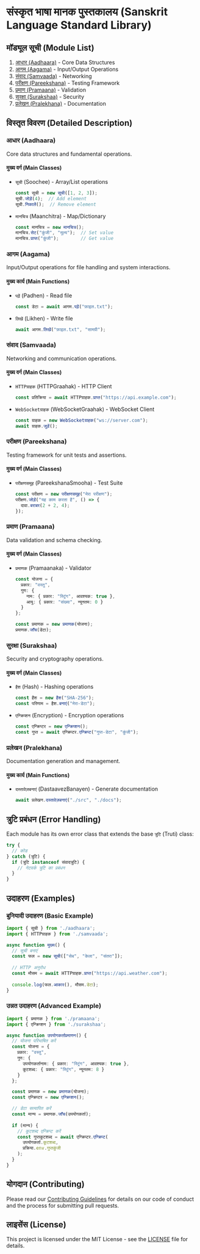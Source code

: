 # संस्कृत भाषा मानक पुस्तकालय (Sanskrit Language Standard Library)

## मॉड्यूल सूची (Module List)

1. [आधार (Aadhaara)](#आधार-aadhaara) - Core Data Structures
2. [आगम (Aagama)](#आगम-aagama) - Input/Output Operations
3. [संवाद (Samvaada)](#संवाद-samvaada) - Networking
4. [परीक्षण (Pareekshana)](#परीक्षण-pareekshana) - Testing Framework
5. [प्रमाण (Pramaana)](#प्रमाण-pramaana) - Validation
6. [सुरक्षा (Surakshaa)](#सुरक्षा-surakshaa) - Security
7. [प्रलेखन (Pralekhana)](#प्रलेखन-pralekhana) - Documentation

## विस्तृत विवरण (Detailed Description)

### आधार (Aadhaara)

Core data structures and fundamental operations.

#### मुख्य वर्ग (Main Classes)
- `सूची` (Soochee) - Array/List operations
  ```typescript
  const सूची = new सूची([1, 2, 3]);
  सूची.जोड़ें(4);  // Add element
  सूची.निकालें();  // Remove element
  ```

- `मानचित्र` (Maanchitra) - Map/Dictionary
  ```typescript
  const मानचित्र = new मानचित्र();
  मानचित्र.सेट("कुंजी", "मूल्य");  // Set value
  मानचित्र.प्राप्त("कुंजी");        // Get value
  ```

### आगम (Aagama)

Input/Output operations for file handling and system interactions.

#### मुख्य कार्य (Main Functions)
- `पढ़ें` (Padhen) - Read file
  ```typescript
  const डेटा = await आगम.पढ़ें("फ़ाइल.txt");
  ```

- `लिखें` (Likhen) - Write file
  ```typescript
  await आगम.लिखें("फ़ाइल.txt", "सामग्री");
  ```

### संवाद (Samvaada)

Networking and communication operations.

#### मुख्य वर्ग (Main Classes)
- `HTTPग्राहक` (HTTPGraahak) - HTTP Client
  ```typescript
  const प्रतिक्रिया = await HTTPग्राहक.प्राप्त("https://api.example.com");
  ```

- `WebSocketग्राहक` (WebSocketGraahak) - WebSocket Client
  ```typescript
  const ग्राहक = new WebSocketग्राहक("ws://server.com");
  await ग्राहक.जुड़ें();
  ```

### परीक्षण (Pareekshana)

Testing framework for unit tests and assertions.

#### मुख्य वर्ग (Main Classes)
- `परीक्षणसमूह` (PareekshanaSmooha) - Test Suite
  ```typescript
  const परीक्षण = new परीक्षणसमूह("मेरा परीक्षण");
  परीक्षण.जोड़ें("यह काम करता है", () => {
    दावा.बराबर(2 + 2, 4);
  });
  ```

### प्रमाण (Pramaana)

Data validation and schema checking.

#### मुख्य वर्ग (Main Classes)
- `प्रमाणक` (Pramaanaka) - Validator
  ```typescript
  const योजना = {
    प्रकार: "वस्तु",
    गुण: {
      नाम: { प्रकार: "स्ट्रिंग", आवश्यक: true },
      आयु: { प्रकार: "संख्या", न्यूनतम: 0 }
    }
  };
  
  const प्रमाणक = new प्रमाणक(योजना);
  प्रमाणक.जाँच(डेटा);
  ```

### सुरक्षा (Surakshaa)

Security and cryptography operations.

#### मुख्य वर्ग (Main Classes)
- `हैश` (Hash) - Hashing operations
  ```typescript
  const हैश = new हैश("SHA-256");
  const परिणाम = हैश.बनाएं("मेरा-डेटा");
  ```

- `एन्क्रिप्शन` (Encryption) - Encryption operations
  ```typescript
  const एन्क्रिप्टर = new एन्क्रिप्शन();
  const गुप्त = await एन्क्रिप्टर.एन्क्रिप्ट("गुप्त-डेटा", "कुंजी");
  ```

### प्रलेखन (Pralekhana)

Documentation generation and management.

#### मुख्य कार्य (Main Functions)
- `दस्तावेज़बनाएं` (DastaavezBanayen) - Generate documentation
  ```typescript
  await प्रलेखन.दस्तावेज़बनाएं("./src", "./docs");
  ```

## त्रुटि प्रबंधन (Error Handling)

Each module has its own error class that extends the base `त्रुटि` (Truti) class:

```typescript
try {
  // कोड
} catch (त्रुटि) {
  if (त्रुटि instanceof संवादत्रुटि) {
    // नेटवर्क त्रुटि का प्रबंधन
  }
}
```

## उदाहरण (Examples)

### बुनियादी उदाहरण (Basic Example)
```typescript
import { सूची } from './aadhaara';
import { HTTPग्राहक } from './samvaada';

async function मुख्य() {
  // सूची बनाएं
  const फल = new सूची(["सेब", "केला", "संतरा"]);
  
  // HTTP अनुरोध
  const मौसम = await HTTPग्राहक.प्राप्त("https://api.weather.com");
  
  console.log(फल.आकार(), मौसम.डेटा);
}
```

### उन्नत उदाहरण (Advanced Example)
```typescript
import { प्रमाणक } from './pramaana';
import { एन्क्रिप्शन } from './surakshaa';

async function उपयोगकर्ताप्रमाणन() {
  // योजना परिभाषित करें
  const योजना = {
    प्रकार: "वस्तु",
    गुण: {
      उपयोगकर्तानाम: { प्रकार: "स्ट्रिंग", आवश्यक: true },
      कूटशब्द: { प्रकार: "स्ट्रिंग", न्यूनतम: 8 }
    }
  };

  const प्रमाणक = new प्रमाणक(योजना);
  const एन्क्रिप्टर = new एन्क्रिप्शन();

  // डेटा सत्यापित करें
  const मान्य = प्रमाणक.जाँच(उपयोगकर्ता);
  
  if (मान्य) {
    // कूटशब्द एन्क्रिप्ट करें
    const गुप्तकूटशब्द = await एन्क्रिप्टर.एन्क्रिप्ट(
      उपयोगकर्ता.कूटशब्द,
      प्रक्रिया.env.गुप्तकुंजी
    );
  }
}
```

## योगदान (Contributing)

Please read our [Contributing Guidelines](CONTRIBUTING.md) for details on our code of conduct and the process for submitting pull requests.

## लाइसेंस (License)

This project is licensed under the MIT License - see the [LICENSE](LICENSE) file for details. 